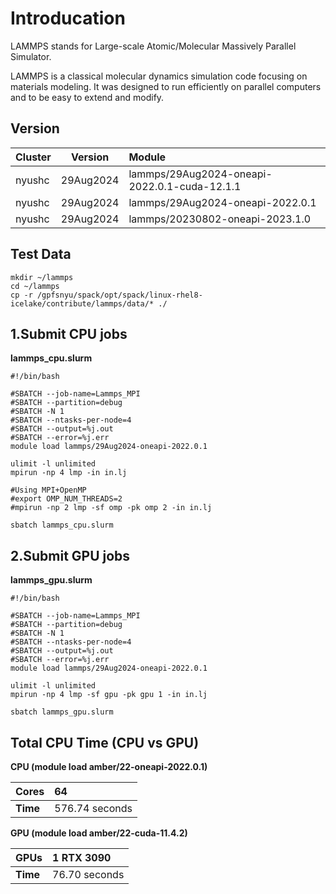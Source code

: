 # Introducation

LAMMPS stands for Large-scale Atomic/Molecular Massively Parallel Simulator.

LAMMPS is a classical molecular dynamics simulation code focusing on materials modeling. It was designed to run efficiently on parallel computers and to be easy to extend and modify. 

## Version
| Cluster | Version   | Module                                       |
|:--------|:---------:|:---------------------------------------------|
| nyushc  | 29Aug2024 | lammps/29Aug2024-oneapi-2022.0.1-cuda-12.1.1 |
| nyushc  | 29Aug2024 | lammps/29Aug2024-oneapi-2022.0.1             |
| nyushc  | 29Aug2024 | lammps/20230802-oneapi-2023.1.0              |

## Test Data
```
mkdir ~/lammps
cd ~/lammps
cp -r /gpfsnyu/spack/opt/spack/linux-rhel8-icelake/contribute/lammps/data/* ./
```

## 1.Submit CPU jobs

**lammps_cpu.slurm**
```
#!/bin/bash

#SBATCH --job-name=Lammps_MPI
#SBATCH --partition=debug
#SBATCH -N 1
#SBATCH --ntasks-per-node=4
#SBATCH --output=%j.out
#SBATCH --error=%j.err
module load lammps/29Aug2024-oneapi-2022.0.1

ulimit -l unlimited
mpirun -np 4 lmp -in in.lj

#Using MPI+OpenMP
#export OMP_NUM_THREADS=2 
#mpirun -np 2 lmp -sf omp -pk omp 2 -in in.lj
```

```
sbatch lammps_cpu.slurm
```

## 2.Submit GPU jobs

**lammps_gpu.slurm**
```
#!/bin/bash

#SBATCH --job-name=Lammps_MPI
#SBATCH --partition=debug
#SBATCH -N 1
#SBATCH --ntasks-per-node=4
#SBATCH --output=%j.out
#SBATCH --error=%j.err
module load lammps/29Aug2024-oneapi-2022.0.1

ulimit -l unlimited
mpirun -np 4 lmp -sf gpu -pk gpu 1 -in in.lj
```

```
sbatch lammps_gpu.slurm
```

## Total CPU Time (CPU vs GPU)

**CPU (module load amber/22-oneapi-2022.0.1)**

| Cores    | 64            |
|:---------|:--------------|
| **Time** | 576.74 seconds|

**GPU (module load amber/22-cuda-11.4.2)**

| GPUs     | 1 RTX 3090    |
|:---------|:--------------|
| **Time** | 76.70 seconds |
